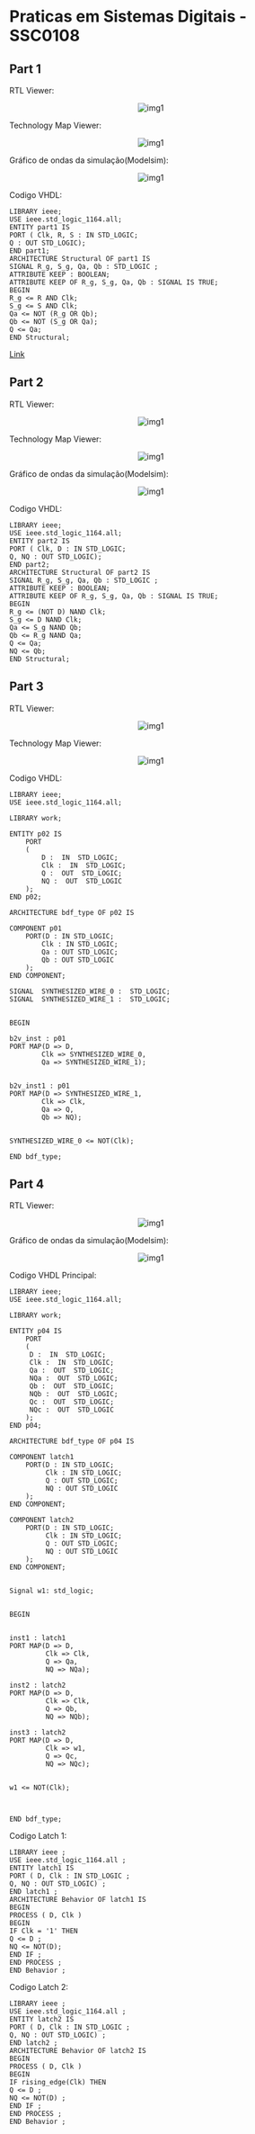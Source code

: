 # Praticas em Sistemas Digitais - SSC0108

## Part 1

RTL Viewer:

<div align ="center">
    <img src ="imgs/Part1_Img1.png" style="max-width: 100%;" alt="img1">
</div>

Technology Map Viewer:

<div align ="center">
    <img src ="imgs/Part1_Img2.png" style="max-width: 100%;" alt="img1">
</div>

Gráfico de ondas da simulação(Modelsim):

<div align ="center">
    <img src ="imgs/Part1_Img3.png" style="max-width: 100%;" alt="img1">
</div>

Codigo VHDL:

```
LIBRARY ieee;
USE ieee.std_logic_1164.all;
ENTITY part1 IS
PORT ( Clk, R, S : IN STD_LOGIC;
Q : OUT STD_LOGIC);
END part1;
ARCHITECTURE Structural OF part1 IS
SIGNAL R_g, S_g, Qa, Qb : STD_LOGIC ;
ATTRIBUTE KEEP : BOOLEAN;
ATTRIBUTE KEEP OF R_g, S_g, Qa, Qb : SIGNAL IS TRUE;
BEGIN
R_g <= R AND Clk;
S_g <= S AND Clk;
Qa <= NOT (R_g OR Qb);
Qb <= NOT (S_g OR Qa);
Q <= Qa;
END Structural;

```
<a href = "Block1.bdf">Link</a>
	
## Part 2

RTL Viewer:

<div align ="center">
    <img src ="imgs/Part2_Img1.png" style="max-width: 100%;" alt="img1">
</div>

Technology Map Viewer:

<div align ="center">
    <img src ="imgs/Part2_Img2.png" style="max-width: 100%;" alt="img1">
</div>

Gráfico de ondas da simulação(Modelsim):

<div align ="center">
    <img src ="imgs/Part2_Img3.png" style="max-width: 100%;" alt="img1">
</div>

Codigo VHDL:

```
LIBRARY ieee;
USE ieee.std_logic_1164.all;
ENTITY part2 IS
PORT ( Clk, D : IN STD_LOGIC;
Q, NQ : OUT STD_LOGIC);
END part2;
ARCHITECTURE Structural OF part2 IS
SIGNAL R_g, S_g, Qa, Qb : STD_LOGIC ;
ATTRIBUTE KEEP : BOOLEAN;
ATTRIBUTE KEEP OF R_g, S_g, Qa, Qb : SIGNAL IS TRUE;
BEGIN
R_g <= (NOT D) NAND Clk;
S_g <= D NAND Clk;
Qa <= S_g NAND Qb;
Qb <= R_g NAND Qa;
Q <= Qa;
NQ <= Qb;
END Structural;

```

## Part 3

RTL Viewer:

<div align ="center">
    <img src ="imgs/Part3_Img1.png" style="max-width: 100%;" alt="img1">
</div>

Technology Map Viewer:

<div align ="center">
    <img src ="imgs/Part3_Img2.png" style="max-width: 100%;" alt="img1">
</div>


Codigo VHDL:

```
LIBRARY ieee;
USE ieee.std_logic_1164.all;

LIBRARY work;

ENTITY p02 IS
	PORT
	(
    	D :  IN  STD_LOGIC;
    	Clk :  IN  STD_LOGIC;
    	Q :  OUT  STD_LOGIC;
    	NQ :  OUT  STD_LOGIC
	);
END p02;

ARCHITECTURE bdf_type OF p02 IS

COMPONENT p01
	PORT(D : IN STD_LOGIC;
     	Clk : IN STD_LOGIC;
     	Qa : OUT STD_LOGIC;
     	Qb : OUT STD_LOGIC
	);
END COMPONENT;

SIGNAL	SYNTHESIZED_WIRE_0 :  STD_LOGIC;
SIGNAL	SYNTHESIZED_WIRE_1 :  STD_LOGIC;


BEGIN

b2v_inst : p01
PORT MAP(D => D,
     	Clk => SYNTHESIZED_WIRE_0,
     	Qa => SYNTHESIZED_WIRE_1);


b2v_inst1 : p01
PORT MAP(D => SYNTHESIZED_WIRE_1,
     	Clk => Clk,
     	Qa => Q,
     	Qb => NQ);


SYNTHESIZED_WIRE_0 <= NOT(Clk);

END bdf_type;

```

## Part 4

RTL Viewer:

<div align ="center">
    <img src ="imgs/Part4_Img1.png" style="max-width: 100%;" alt="img1">
</div>

Gráfico de ondas da simulação(Modelsim):

<div align ="center">
    <img src ="imgs/Part4_Img2.png" style="max-width: 100%;" alt="img1">
</div>

Codigo VHDL Principal:

```
LIBRARY ieee;
USE ieee.std_logic_1164.all;

LIBRARY work;

ENTITY p04 IS
    PORT
    (
   	 D :  IN  STD_LOGIC;
   	 Clk :  IN  STD_LOGIC;
   	 Qa :  OUT  STD_LOGIC;
   	 NQa :  OUT  STD_LOGIC;
   	 Qb :  OUT  STD_LOGIC;
   	 NQb :  OUT  STD_LOGIC;
   	 Qc :  OUT  STD_LOGIC;
   	 NQc :  OUT  STD_LOGIC
    );
END p04;

ARCHITECTURE bdf_type OF p04 IS

COMPONENT latch1
    PORT(D : IN STD_LOGIC;
		 Clk : IN STD_LOGIC;
		 Q : OUT STD_LOGIC;
		 NQ : OUT STD_LOGIC
    );
END COMPONENT;

COMPONENT latch2
    PORT(D : IN STD_LOGIC;
		 Clk : IN STD_LOGIC;
		 Q : OUT STD_LOGIC;
		 NQ : OUT STD_LOGIC
    );
END COMPONENT;


Signal w1: std_logic;


BEGIN


inst1 : latch1
PORT MAP(D => D,
		 Clk => Clk,
		 Q => Qa,
		 NQ => NQa);
   	 
inst2 : latch2
PORT MAP(D => D,
		 Clk => Clk,
		 Q => Qb,
		 NQ => NQb);
   	 
inst3 : latch2
PORT MAP(D => D,
		 Clk => w1,
		 Q => Qc,
		 NQ => NQc);


w1 <= NOT(Clk);



END bdf_type;
```

Codigo Latch 1:

```
LIBRARY ieee ;
USE ieee.std_logic_1164.all ;
ENTITY latch1 IS
PORT ( D, Clk : IN STD_LOGIC ;
Q, NQ : OUT STD_LOGIC) ;
END latch1 ;
ARCHITECTURE Behavior OF latch1 IS
BEGIN
PROCESS ( D, Clk )
BEGIN
IF Clk = '1' THEN
Q <= D ;
NQ <= NOT(D);
END IF ;
END PROCESS ;
END Behavior ;

```

Codigo Latch 2:

```
LIBRARY ieee ;
USE ieee.std_logic_1164.all ;
ENTITY latch2 IS
PORT ( D, Clk : IN STD_LOGIC ;
Q, NQ : OUT STD_LOGIC) ;
END latch2 ;
ARCHITECTURE Behavior OF latch2 IS
BEGIN
PROCESS ( D, Clk )
BEGIN
IF rising_edge(Clk) THEN
Q <= D ;
NQ <= NOT(D) ;
END IF ;
END PROCESS ;
END Behavior ;

```
